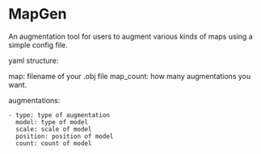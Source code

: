 # MapGen
An augmentation tool for users to augment various kinds of maps using a simple config file.


yaml structure:

map: filename of your .obj file
map_count: how many augmentations you want.

augmentations:

    - type: type of augmentation
      model: type of model
      scale: scale of model
      position: position of model
      count: count of model
